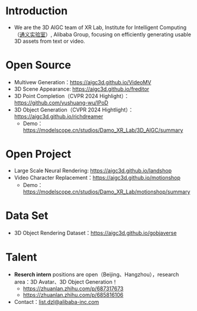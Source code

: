 # Introduction
+ We are the 3D AIGC team of XR Lab, Institute for Intelligent Computing（[通义实验室](https://tongyi.aliyun.com/)）, Alibaba Group, focusing on efficiently generating usable 3D assets from text or video.

# Open Source
+ Multivew Generation：https://aigc3d.github.io/VideoMV
+ 3D Scene Appearance: https://aigc3d.github.io/freditor
+ 3D Point Completion（CVPR 2024 Highlight）：https://github.com/yushuang-wu/IPoD
+ 3D Object Generation（CVPR 2024 Hightlight）：https://aigc3d.github.io/richdreamer
  + Demo：https://modelscope.cn/studios/Damo_XR_Lab/3D_AIGC/summary

# Open Project
+ Large Scale Neural Rendering: https://aigc3d.github.io/landshop
+ Video Character Replacement：https://aigc3d.github.io/motionshop
  + Demo：https://modelscope.cn/studios/Damo_XR_Lab/motionshop/summary

# Data Set
+ 3D Object Rendering Dataset：https://aigc3d.github.io/gobjaverse

# Talent
+ **Reserch intern** positions are open（Beijing、Hangzhou），research area：3D Avatar、3D Object Generation！
  + https://zhuanlan.zhihu.com/p/687317673
  + https://zhuanlan.zhihu.com/p/685816106
+ Contact：list.dzl@alibaba-inc.com
